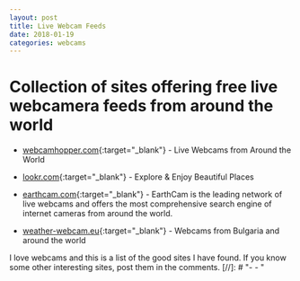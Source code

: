 ```yaml
---
layout: post
title: Live Webcam Feeds
date: 2018-01-19
categories: webcams
---
```


# Collection of sites offering free live webcamera feeds from around the world

- [webcamhopper.com](http://www.webcamhopper.com/){:target="_blank"} - Live Webcams from Around the World

- [lookr.com](https://www.lookr.com/){:target="_blank"} - Explore & Enjoy Beautiful Places

- [earthcam.com](http://www.earthcam.com/){:target="_blank"} - EarthCam is the leading network of live webcams and offers the most comprehensive search engine of internet cameras from around the world. 

- [weather-webcam.eu](http://weather-webcam.eu/){:target="_blank"} -  Webcams from Bulgaria and around the world
 
I love webcams and this is a list of the good sites I have found. If you know some other interesting sites, post them in the comments.
[//]: # "- []() - "
